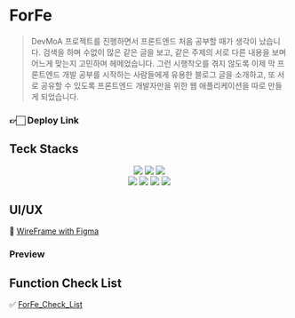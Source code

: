 # ForFe
> DevMoA 프로젝트를 진행하면서 프론트엔드 처음 공부할 때가 생각이 났습니다. 검색을 하며 수없이 많은 같은 글을 보고, 같은 주제의 서로 다른 내용을 보며 어느게 맞는지 고민하며 헤메었습니다. 그런 시행착오를 겪지 않도록 이제 막 프론트엔드 개발 공부를 시작하는 사람들에게 유용한 블로그 글을 소개하고, 또 서로 공유할 수 있도록 프론트엔드 개발자만을 위한 웹 애플리케이션을 따로 만들게 되었습니다.

### 👉🏻 Deploy Link

## Teck Stacks
<div align="center">
<img src="https://img.shields.io/badge/html5-E34F26?style=for-the-badge&logo=html5&logoColor=white"> <img src="https://img.shields.io/badge/css-1572B6?style=for-the-badge&logo=css3&logoColor=white"> 
  <img src="https://img.shields.io/badge/javascript-F7DF1E?style=for-the-badge&logo=javascript&logoColor=black"> 
  <br>
  <img src="https://img.shields.io/badge/react-61DAFB?style=for-the-badge&logo=react&logoColor=black"> 
  <img src="https://img.shields.io/badge/firebase-FFCA28?style=for-the-badge&logo=firebase&logoColor=white">
  <img src="https://img.shields.io/badge/TypeScript-3178C6?style=for-the-badge&logo=TypeScript&logoColor=white">
   <img src="https://img.shields.io/badge/github-181717?style=for-the-badge&logo=github&logoColor=white">
</div>

## UI/UX
🎨 [WireFrame with Figma](https://www.figma.com/file/1ryaG5EZx1kCLc6xzialAK/ForFe?type=design&node-id=0%3A1&mode=design&t=AnIaB4xJ1wrRU5HL-1)

### Preview


## Function Check List
✅ [ForFe_Check_List](https://bedecked-operation-4d1.notion.site/ForFe_Check_List-7fe4bb4d5469478ba6238a1238ea8fcb?pvs=4)

